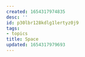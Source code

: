 ```yaml
---
created: 1654317974835
desc: ''
id: p30lbr128kdlg1lertyz0j9
tags:
- topics
title: Space
updated: 1654317979693
---
```

   
